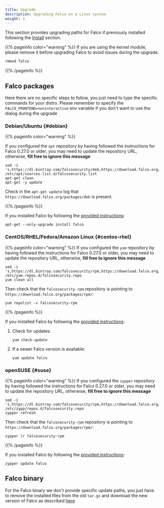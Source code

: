 ```yaml
---
title: Upgrade
description: Upgrading Falco on a Linux system
weight: 3
---
```


This section provides upgrading paths for Falco if previously installed following the [Install](../installation/) section.

{{% pageinfo color="warning" %}}
If you are using the kernel module, please remove it before upgrading Falco to avoid issues during the upgrade.

```bash
rmmod falco
```

{{% /pageinfo %}}

## Falco packages

Here there are no specific steps to follow, you just need to type the specific commands for your distro. Please remember to specify the `FALCO_FRONTEND=noninteractive` env variable if you don't want to use the dialog during the upgrade

### Debian/Ubuntu {#debian}

{{% pageinfo color="warning" %}}

If you configured the `apt` repository by having followed the instructions for Falco 0.27.0 or older, you may need to update the repository URL, otherwise, **fill free to ignore this message**

```shell
sed -i 's,https://dl.bintray.com/falcosecurity/deb,https://download.falco.org/packages/deb,' /etc/apt/sources.list.d/falcosecurity.list
apt-get clean
apt-get -y update
```

Check in the `apt-get update` log that `https://download.falco.org/packages/deb` is present.

{{% /pageinfo %}}

If you installed Falco by following the [provided instructions](../installation/#installation-details):

```shell
apt-get --only-upgrade install falco
```

### CentOS/RHEL/Fedora/Amazon Linux {#centos-rhel}

{{% pageinfo color="warning" %}}
If you configured the `yum` repository by having followed the instructions for Falco 0.27.0 or older, you may need to update the repository URL, otherwise, **fill free to ignore this message**

```shell
sed -i 's,https://dl.bintray.com/falcosecurity/rpm,https://download.falco.org/packages/rpm,' /etc/yum.repos.d/falcosecurity.repo
yum clean all
```

Then check that the `falcosecurity-rpm` repository is pointing to `https://download.falco.org/packages/rpm/`:

```shell
yum repolist -v falcosecurity-rpm
```

{{% /pageinfo %}}

If you installed Falco by following the [provided instructions](../installation/#centos-rhel):

1. Check for updates:

    ```shell
    yum check-update
    ```

2. If a newer Falco version is available:

    ```shell
    yum update falco
    ```

### openSUSE {#suse}

{{% pageinfo color="warning" %}}
If you configured the `zypper` repository by having followed the instructions for Falco 0.27.0 or older, you may need to update the repository URL, otherwise, **fill free to ignore this message**

```shell
sed -i 's,https://dl.bintray.com/falcosecurity/rpm,https://download.falco.org/packages/rpm,' /etc/zypp/repos.d/falcosecurity.repo
zypper refresh
```

Then check that the `falcosecurity-rpm` repository is pointing to `https://download.falco.org/packages/rpm/`:

```shell
zypper lr falcosecurity-rpm
```

{{% /pageinfo %}}

If you installed Falco by following the [provided instructions](../installation/#suse):

```shell
zypper update falco
```

## Falco binary

For the Falco binary we don't provide specific update paths, you just have to remove the installed files from the old `tar.gz` and download the new version of Falco as described [here](../installation/#falco-binary)
